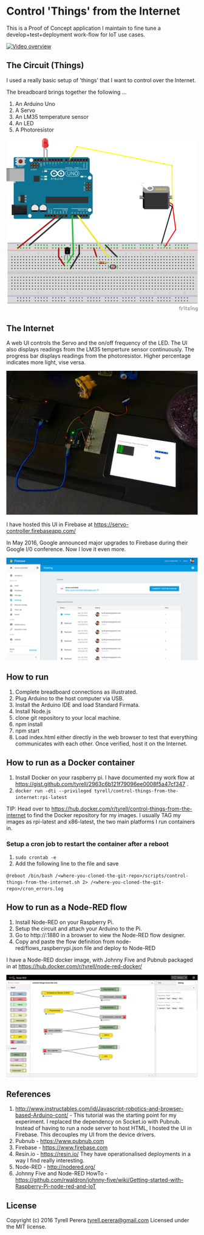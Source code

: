 # Control 'Things' from the Internet
This is a Proof of Concept application I maintain to fine tune a develop+test+deployment work-flow for IoT use cases.

[![Video overview](https://img.youtube.com/vi/F-WoFkbe0uc/0.jpg)](https://youtu.be/F-WoFkbe0uc "Video overview")


## The Circuit (Things)
I used a really basic setup of 'things' that I want to control over the Internet.

The breadboard brings together the following ...

 1. An Arduino Uno 
 2. A Servo
 3. An LM35 temperature sensor
 4. An LED
 5. A Photoresistor
 
![Things circuit diagram](https://raw.githubusercontent.com/tyrell/control-things-from-the-internet/master/circuit/control-things-from-the-internet.png?token=AAvfoaqXHQMVUwF-9Udk3l76xka8WGh7ks5XQXsywA%3D%3D "Things circuit diagram")
 

## The Internet
A web UI controls the Servo and the on/off frequency of the LED. The UI also displays readings from the LM35 temperture sensor continuously. The progress bar displays readings from the photoresistor. Higher percentage indicates more light, vise versa.

![Demo Photo](https://raw.githubusercontent.com/tyrell/control-things-from-the-internet/master/circuit/demo-picture.png?token=AAvfoVpTcZUJIrivKJXv5XW9WqM2mEiJks5XQXtEwA%3D%3D "Demo Photo")

I have hosted this UI in Firebase at https://servo-controller.firebaseapp.com/ 

In May 2016, Google announced major upgrades to Firebase during their Google I/0 conference. Now I love it even more. 

![Firebase Console](https://raw.githubusercontent.com/tyrell/control-things-from-the-internet/master/web/firebase-screenshot.png?token=AAvfocIw9acMGkSf1mgdJF8c-sBHqsa6ks5XShxXwA%3D%3D "Firebase Console") 

## How to run
1. Complete breadboard connections as illustrated.
2. Plug Arduino to the host computer via USB.
3. Install the Arduino IDE and load Standard Firmata.
4. Install Node.js  
5. clone git repository to your local machine.
6. npm install
7. npm start
6. Load index.html either directly in the web browser to test that everything communicates with each other. Once verified, host it on the Internet.

## How to run as a Docker container
1. Install Docker on your raspberry pi. I have documented my work flow at https://gist.github.com/tyrell/2963c6b121f79096ee0008f5a47cf347 .
2. `docker run -dti --privileged tyrell/control-things-from-the-internet:rpi-latest`

TIP: Head over to https://hub.docker.com/r/tyrell/control-things-from-the-internet to find the Docker repository for my images. I usually TAG my images as rpi-latest and x86-latest, the two main platforms I run containers in.

### Setup a cron job to restart the container after a reboot
1. `sudo crontab -e`
2. Add the following line to the file and save

`@reboot /bin/bash /<where-you-cloned-the-git-repo>/scripts/control-things-from-the-internet.sh 2> /<where-you-cloned-the-git-repo>/cron_errors.log`

## How to run as a Node-RED flow
1. Install Node-RED on your Raspberry Pi.
2. Setup the circuit and attach your Arduino to the Pi.
3. Go to http://<your-pi-ip-address>:1880 in a browser to view the Node-RED flow designer.
4. Copy and paste the flow definition from node-red/flows_raspberrypi.json file and deploy to Node-RED

I have a Node-RED docker image, with Johnny Five and Pubnub packaged in at https://hub.docker.com/r/tyrell/node-red-docker/ 

![Node-RED Flow](https://raw.githubusercontent.com/tyrell/control-things-from-the-internet/master/node-red/node-red.png?token=AAvfobQ_SBWK-xOLVnDSjJ8bttRbEkqSks5XSTGNwA%3D%3D "Node-RED Flow")

## References
1. http://www.instructables.com/id/Javascript-robotics-and-browser-based-Arduino-cont/ - This tutorial was the starting point for my experiment. I replaced the dependency on Socket.io with Pubnub. Instead of having to run a node server to host HTML, I hosted the UI in Firebase. This decouples my UI from the device drivers.
2. Pubnub - https://www.pubnub.com
3. Firebase - https://www.firebase.com
4. Resin.io - https://resin.io/ They have operationalised deployments in a way I find really interesting.
5. Node-RED - http://nodered.org/
6. Johnny Five and Node-RED HowTo - https://github.com/rwaldron/johnny-five/wiki/Getting-started-with-Raspberry-Pi-node-red-and-IoT


## License
Copyright (c) 2016 Tyrell Perera <tyrell.perera@gmail.com>
Licensed under the MIT license.
